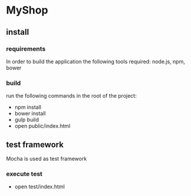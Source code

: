# MyShop

## install

### requirements
  In order to build the application the following tools required:
  node.js, npm, bower

### build
  run the following commands in the root of the project:

 * npm install
 * bower install
 * gulp build
 * open public/index.html


## test framework
  Mocha is used as test framework

### execute test
  * open test/index.html
